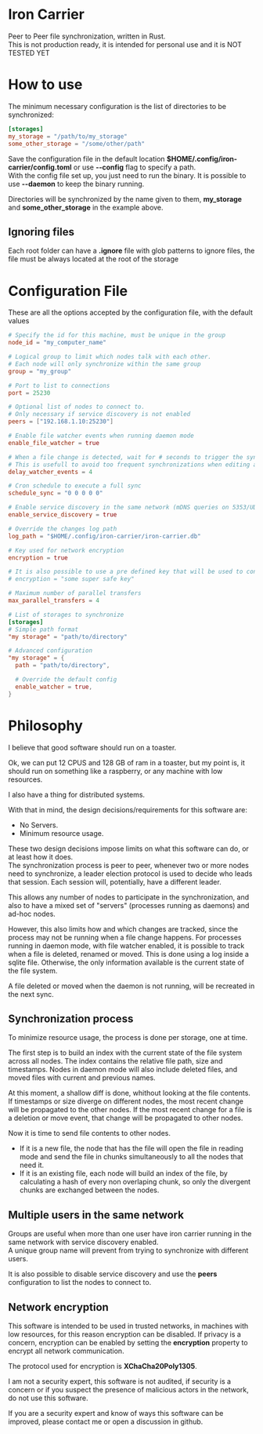 # Iron Carrier

Peer to Peer file synchronization, written in Rust.  
This is not production ready, it is intended for personal use and it is NOT TESTED YET

# How to use

The minimum necessary configuration is the list of directories to be synchronized:
```toml
[storages]
my_storage = "/path/to/my_storage" 
some_other_storage = "/some/other/path"
```

Save the configuration file in the default location **$HOME/.config/iron-carrier/config.toml** or use **--config** flag to specify a path.  
With the config file set up, you just need to run the binary. It is possible to use **--daemon** to keep the binary running.

Directories will be synchronized by the name given to them, **my_storage** and **some_other_storage** in the example above.

## Ignoring files
Each root folder can have a **.ignore** file with glob patterns to ignore files, the file must be
always located at the root of the storage


# Configuration File
These are all the options accepted by the configuration file, with the default values

```toml
# Specify the id for this machine, must be unique in the group
node_id = "my_computer_name"

# Logical group to limit which nodes talk with each other.
# Each node will only synchronize within the same group
group = "my_group"

# Port to list to connections
port = 25230

# Optional list of nodes to connect to.
# Only necessary if service discovery is not enabled
peers = ["192.168.1.10:25230"]

# Enable file watcher events when running daemon mode
enable_file_watcher = true

# When a file change is detected, wait for # seconds to trigger the synchronization
# This is usefull to avoid too frequent synchronizations when editing a file
delay_watcher_events = 4

# Cron schedule to execute a full sync
schedule_sync = "0 0 0 0 0"

# Enable service discovery in the same network (mDNS queries on 5353/UDP)
enable_service_discovery = true

# Override the changes log path
log_path = "$HOME/.config/iron-carrier/iron-carrier.db"

# Key used for network encryption 
encryption = true

# It is also possible to use a pre defined key that will be used to construct the final encryption key
# encryption = "some super safe key"

# Maximum number of parallel transfers
max_parallel_transfers = 4

# List of storages to synchronize
[storages]
# Simple path format
"my storage" = "path/to/directory"

# Advanced configuration
"my storage" = { 
  path = "path/to/directory", 

  # Override the default config
  enable_watcher = true,
}
```

# Philosophy

I believe that good software should run on a toaster. 

Ok, we can put 12 CPUS and 128 GB of ram in a toaster, but my point is, it should run on something like a raspberry, or any machine with low resources.

I also have a thing for distributed systems.

With that in mind, the design decisions/requirements for this software are:
- No Servers. 
- Minimum resource usage.

These two design decisions impose limits on what this software can do, or at least how it does.  
The synchronization process is peer to peer, whenever two or more nodes need to synchronize, a leader election protocol is used to decide who leads that session.
Each session will, potentially, have a different leader.

This allows any number of nodes to participate in the synchronization, and also to have a mixed set of "servers" (processes running as daemons) and ad-hoc nodes.

However, this also limits how and which changes are tracked, since the process may not be running when a file change happens. 
For processes running in daemon mode, with file watcher enabled, it is possible to track when a file is deleted, renamed or moved. This is done using a log inside a sqlite file.
Otherwise, the only information available is the current state of the file system.

A file deleted or moved when the daemon is not running, will be recreated in the next sync.

## Synchronization process

To minimize resource usage, the process is done per storage, one at time.

The first step is to build an index with the current state of the file system across all nodes. The index contains the relative file path, size and timestamps. Nodes in daemon mode will also include deleted files, and moved files with current and previous names.

At this moment, a shallow diff is done, whithout looking at the file contents. If timestamps or size diverge on different nodes, the most recent change will be propagated to the other nodes. If the most recent change for a file is a deletion or move event, that change will be propagated to other nodes.

Now it is time to send file contents to other nodes.  

- If it is a new file, the node that has the file will open the file in reading mode and send the file in chunks simultaneously to all the nodes that need it.
- If it is an existing file, each node will build an index of the file, by calculating a hash of every non overlaping chunk, so only the divergent chunks are exchanged between the nodes.

## Multiple users in the same network
Groups are useful when more than one user have iron carrier running in the same network with service discovery enabled.  
A unique group name will prevent from trying to synchronize with different users.

It is also possible to disable service discovery and use the **peers** configuration to list the nodes to connect to.

## Network encryption
This software is intended to be used in trusted networks, in machines with low resources, for this reason encryption can be disabled.
If privacy is a concern, encryption can be enabled by setting the **encryption** property to encrypt all network communication.

The protocol used for encryption is **XChaCha20Poly1305**.

I am not a security expert, this software is not audited, if security is a concern or if you suspect the presence of malicious actors in the network,  
do not use this software.

If you are a security expert and know of ways this software can be improved, please contact me or open a discussion in github.

